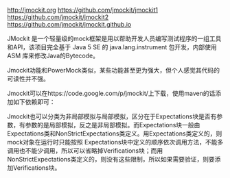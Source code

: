
http://jmockit.org
https://github.com/jmockit/jmockit1
https://github.com/jmockit/jmockit2
https://github.com/jmockit/jmockit.github.io


JMockit 是一个轻量级的mock框架是用以帮助开发人员编写测试程序的一组工具和API，该项目完全基于 Java 5 SE 的 java.lang.instrument 包开发，内部使用 ASM 库来修改Java的Bytecode。

Jmockit功能和PowerMock类似，某些功能甚至更为强大，但个人感觉其代码的可读性并不强。

Jmockit可以在https://code.google.com/p/jmockit/上下载，使用maven的话添加如下依赖即可：

Jmockit也可以分类为非局部模拟与局部模拟，区分在于Expectations块是否有参数，有参数的是局部模拟，反之是非局部模拟。而Expectations块一般由Expectations类和NonStrictExpectations类定义。用Expectations类定义的，则mock对象在运行时只能按照 Expectations块中定义的顺序依次调用方法，不能多调用也不能少调用，所以可以省略掉Verifications块；而用NonStrictExpectations类定义的，则没有这些限制，所以如果需要验证，则要添加Verifications块。

